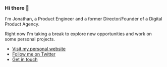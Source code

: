 ### Hi there 👋

I'm Jonathan, a Product Engineer and a former Director/Founder of a Digital Product Agency. 

Right now I'm taking a break to explore new opportunities and work on some personal projects.

- [Visit my personal website](https://jonathandavi.es)
- [Follow me on Twitter](https://twitter.com/jonathandavies)
- [Get in touch](mailto:jonathanmdavies@me.com)
